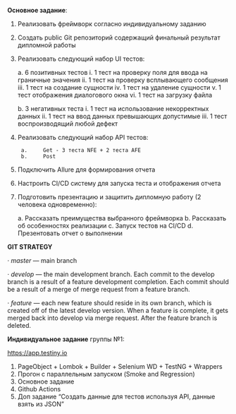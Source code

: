 **Основное задание**:
1. 	Реализовать фреймворк согласно индивидуальному заданию
2. 	Создать public Git репозиторий содержащий финальный результат дипломной работы
3. 	Реализовать следующий набор UI тестов:


      a. 	6 позитивных тестов
      i. 	1 тест на проверку поля для ввода на граничные значения
      ii. 	1 тест на проверку всплывающего сообщения
      iii. 	1 тест на создание сущности
      iv. 	1 тест на удаление сущности
      v. 	1 тест отображения диалогового окна
      vi. 	1 тест на загрузку файла

      b. 	3 негативных теста
      i. 	1 тест на использование некорректных данных
      ii. 	1 тест на ввод данных превышающих допустимые
      iii. 	1 тест воспроизводящий любой дефект

4. 	Реализовать следующий набор API тестов:


         a. 	Get - 3 теста NFE + 2 теста AFE
         b. 	Post
5. 	Подключить Allure для формирования отчета
6. 	Настроить CI/CD систему для запуска теста и отображения отчета
7. 	Подготовить презентацию и защитить дипломную работу (2 человека одновременно):


      a. 	Рассказать преимущества выбранного фреймворка
      b. 	Рассказать об особенностях реализации
      c. 	Запуск тестов на CI/CD
      d. 	Презентовать отчет о выполнении


**GIT STRATEGY**

·      _master_ — main branch

·      _develop_ — the main development branch. Each commit to the develop branch is a result of a feature development completion. Each commit should be a result of a merge of merge request from a feature branch.

·      _feature_ — each new feature should reside in its own branch, which is created off of the latest develop version. When a feature is complete, it gets merged back into develop via merge request. After the feature branch is deleted.

**Индивидуальное задание** группы №1:

https://app.testiny.io

1. PageObject + Lombok + Builder + Selenium WD + TestNG + Wrappers
2. Прогон c параллельным запуском (Smoke and Regression)
3. Основное задание
4. Github Actions
5. Доп задание “Создать данные для тестов используя API, данные взять из JSON”
